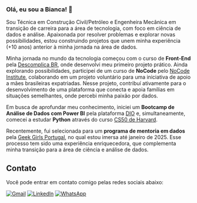  ### Olá, eu sou a Bianca! 👋

Sou Técnica em Construção Civil/Petróleo e Engenheira Mecânica em transição de carreira para a área de tecnologia, com foco em ciência de dados e análise. 
Apaixonada por resolver problemas e explorar novas possibilidades, estou construindo projetos que unem minha experiência (+10 anos) anterior à minha jornada na área de dados.

Minha jornada no mundo da tecnologia começou com o curso de **Front-End** pela [Descomplica BR](https://www.descomplica.com.br/), onde desenvolvi meu primeiro projeto prático. Ainda explorando possibilidades, participei de um curso de **NoCode** pelo [NoCode Institute](https://nocodeinstitute.io/), colaborando em um projeto voluntário para uma iniciativa de apoio a mães brasileiras expatriadas. Nesse projeto, contribuí ativamente para o desenvolvimento de uma plataforma que conecta e apoia famílias em situações semelhantes, onde percebi minha paixão por dados.

Em busca de aprofundar meu conhecimento, iniciei um **Bootcamp de Análise de Dados com Power BI** pela plataforma [DIO](https://www.dio.me/) e, simultaneamente, comecei a estudar **Python** através do curso [CS50 de Harvard](https://cs50.harvard.edu/).

Recentemente, fui selecionada para um **programa de mentoria em dados** pela [Geek Girls Portugal](https://geekgirlsportugal.pt/), no qual estou imersa até janeiro de 2025. Esse processo tem sido uma experiência enriquecedora, que complementa minha transição para a área de ciência e análise de dados.


## Contato

Você pode entrar em contato comigo pelas redes sociais abaixo:

[![Gmail](https://img.icons8.com/color/48/null/gmail-new.png)](mailto:bianca.engmec@gmail.com)       [![LinkedIn](https://img.icons8.com/color/48/null/linkedin.png)](https://www.linkedin.com/in/bia-salgado/)   [![WhatsApp](https://img.icons8.com/color/48/null/whatsapp.png)](https://wa.me/+351915651093)

